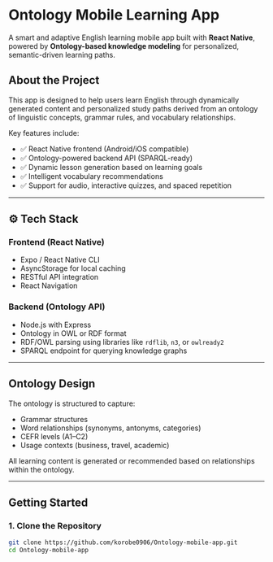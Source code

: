 #  Ontology Mobile Learning App

A smart and adaptive English learning mobile app built with **React Native**, powered by **Ontology-based knowledge modeling** for personalized, semantic-driven learning paths.

##  About the Project

This app is designed to help users learn English through dynamically generated content and personalized study paths derived from an ontology of linguistic concepts, grammar rules, and vocabulary relationships.

Key features include:

- ✅ React Native frontend (Android/iOS compatible)
- ✅ Ontology-powered backend API (SPARQL-ready)
- ✅ Dynamic lesson generation based on learning goals
- ✅ Intelligent vocabulary recommendations
- ✅ Support for audio, interactive quizzes, and spaced repetition

---

## ⚙️ Tech Stack

### Frontend (React Native)
- Expo / React Native CLI
- AsyncStorage for local caching
- RESTful API integration
- React Navigation

### Backend (Ontology API)
- Node.js with Express
- Ontology in OWL or RDF format
- RDF/OWL parsing using libraries like `rdflib`, `n3`, or `owlready2`
- SPARQL endpoint for querying knowledge graphs

---

##  Ontology Design

The ontology is structured to capture:
- Grammar structures
- Word relationships (synonyms, antonyms, categories)
- CEFR levels (A1–C2)
- Usage contexts (business, travel, academic)

All learning content is generated or recommended based on relationships within the ontology.

---

##  Getting Started

### 1. Clone the Repository

```bash
git clone https://github.com/korobe0906/Ontology-mobile-app.git
cd Ontology-mobile-app
